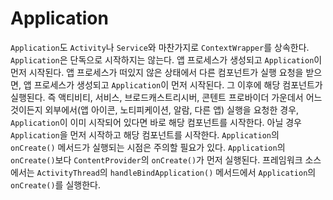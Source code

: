 # Application
`Application`도 `Activity`나 `Service`와 마찬가지로 `ContextWrapper`를 상속한다. `Application`은 단독으로 시작하지는 않는다. 앱 프로세스가 생성되고 `Application`이 먼저 시작된다. 앱 프로세스가 떠있지 않은 상태에서 다른 컴포넌트가 실행 요청을 받으면, 앱 프로세스가 생성되고 `Application`이 먼저 시작된다. 그 이후에 해당 컴포넌트가 실행된다. 즉 액티비티, 서비스, 브로드캐스트리시버, 콘텐트 프로바이더 가운데서 어느 것이든지 외부에서(앱 아이콘, 노티피케이션, 알람, 다른 앱) 실행을 요청한 경우, `Application`이 이미 시작되어 있다면 바로 해당 컴포넌트를 시작한다. 아닐 경우 `Application`을 먼저 시작하고 해당 컴포넌트를 시작한다. `Application`의 `onCreate()` 메서드가 실행되는 시점은 주의할 필요가 있다. `Application`의 `onCreate()`보다 `ContentProvider`의 `onCreate()`가 먼저 실행된다. 프레임워크 소스에서는 `ActivityThread`의 `handleBindApplication()` 메서드에서 `Application`의 `onCreate()`를 실행한다.
